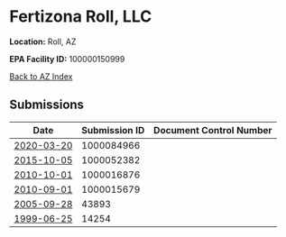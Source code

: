 # Fertizona Roll, LLC

**Location:** Roll, AZ

**EPA Facility ID:** 100000150999

[Back to AZ Index](../../index.md)

## Submissions

| Date | Submission ID | Document Control Number |
|------|--------------|-------------------------|
| [2020-03-20](submissions/1000084966.md) | 1000084966 |  |
| [2015-10-05](submissions/1000052382.md) | 1000052382 |  |
| [2010-10-01](submissions/1000016876.md) | 1000016876 |  |
| [2010-09-01](submissions/1000015679.md) | 1000015679 |  |
| [2005-09-28](submissions/43893.md) | 43893 |  |
| [1999-06-25](submissions/14254.md) | 14254 |  |
